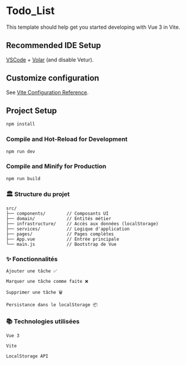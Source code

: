 # Todo_List

This template should help get you started developing with Vue 3 in Vite.

## Recommended IDE Setup

[VSCode](https://code.visualstudio.com/) + [Volar](https://marketplace.visualstudio.com/items?itemName=Vue.volar) (and disable Vetur).

## Customize configuration

See [Vite Configuration Reference](https://vite.dev/config/).

## Project Setup

```sh
npm install
```

### Compile and Hot-Reload for Development

```sh
npm run dev
```

### Compile and Minify for Production

```sh
npm run build
```
### 🏛️ Structure du projet

    src/
    ├── components/        // Composants UI
    ├── domain/            // Entités métier
    ├── infrastructure/    // Accès aux données (localStorage)
    ├── services/          // Logique d'application
    ├── pages/             // Pages complètes
    ├── App.vue            // Entrée principale
    └── main.js            // Bootstrap de Vue

### ✨ Fonctionnalités

    Ajouter une tâche ✅

    Marquer une tâche comme faite ❌

    Supprimer une tâche 🗑️

    Persistance dans le localStorage 📦


### 📚 Technologies utilisées

    Vue 3

    Vite

    LocalStorage API
